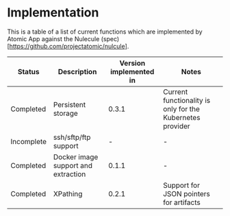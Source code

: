 # Implementation

This is a table of a list of current functions which are implemented by Atomic App against the Nulecule (spec)[https://github.com/projectatomic/nulcule].

| Status | Description | Version implemented in | Notes |
|--------|-------------|------------------------|-------|
| Completed | Persistent storage | 0.3.1 | Current functionality is only for the Kubernetes provider |
| Incomplete | ssh/sftp/ftp support | - | - |
| Completed | Docker image support and extraction | 0.1.1 | - |
| Completed | XPathing | 0.2.1 | Support for JSON pointers for artifacts |
